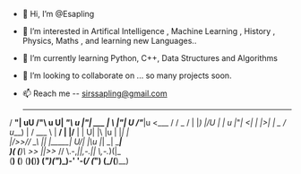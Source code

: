 
- 👋 Hi, I’m @Esapling
- 👀 I’m interested in Artifical Intelligence , Machine Learning , History , Physics, Maths , and learning new Languages..
- 🌱 I’m currently learning Python, C++, Data Structures and Algorithms
- 💞️ I’m looking to collaborate on ... so many projects soon.
- 📫 Reach me -- sirssapling@gmail.com 


  ____       _       ____      _                  _   _     ____   
 / __"| uU  /"\  u U|  _"\ u  |"|        ___     | \ |"| U /"___|u 
<\___ \/  \/ _ \/  \| |_) |/U | | u     |_"_|   <|  \| |>\| |  _ / 
 u___) |  / ___ \   |  __/   \| |/__     | |    U| |\  |u | |_| |  
 |____/>>/_/   \_\  |_|       |_____|  U/| |\u   |_| \_|   \____|  
  )(  (__)\\    >>  ||>>_     //  \\.-,_|___|_,-.||   \\,-._)(|_   
 (__)    (__)  (__)(__)__)   (_")("_)\_)-' '-(_/ (_")  (_/(__)__)  





<!---
Esapling/Esapling is a ✨ special ✨ repository because its `README.md` (this file) appears on your GitHub profile.
You can click the Preview link to take a look at your changes.
--->
